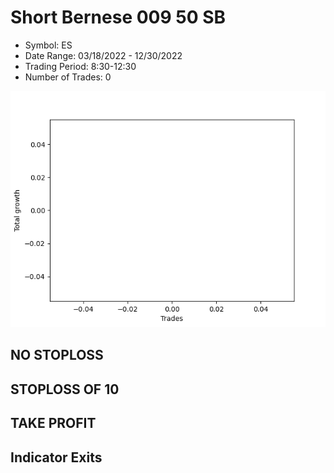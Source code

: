 # Short Bernese 009 50 SB 
- Symbol: ES
- Date Range: 03/18/2022 - 12/30/2022
- Trading Period: 8:30-12:30
- Number of Trades: 0

![Plot](ShortBernese00950SBES.png)
## NO STOPLOSS













## STOPLOSS OF 10













## TAKE PROFIT











## Indicator Exits
